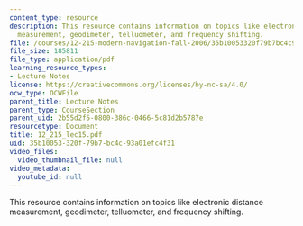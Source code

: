 ```yaml
---
content_type: resource
description: This resource contains information on topics like electronic distance
  measurement, geodimeter, telluometer, and frequency shifting.
file: /courses/12-215-modern-navigation-fall-2006/35b10053320f79b7bc4c93a01efc4f31_12_215_lec15.pdf
file_size: 185811
file_type: application/pdf
learning_resource_types:
- Lecture Notes
license: https://creativecommons.org/licenses/by-nc-sa/4.0/
ocw_type: OCWFile
parent_title: Lecture Notes
parent_type: CourseSection
parent_uid: 2b55d2f5-0800-386c-0466-5c81d2b5787e
resourcetype: Document
title: 12_215_lec15.pdf
uid: 35b10053-320f-79b7-bc4c-93a01efc4f31
video_files:
  video_thumbnail_file: null
video_metadata:
  youtube_id: null
---
```

This resource contains information on topics like electronic distance measurement, geodimeter, telluometer, and frequency shifting.